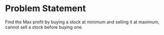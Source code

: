 # Problem Statement

Find the Max profit by buying a stock at minimum and selling it at maximum, cannot sell a stock before buying one.
